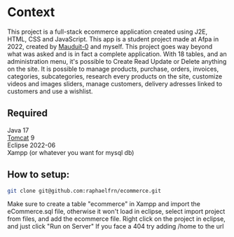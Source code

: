# Context
This project is a full-stack ecommerce application created using J2E, HTML, CSS and JavaScript.
This app is a student project made at Afpa in 2022, created by [Mauduit-0] and myself. This project goes way beyond what was asked and is in fact a complete application.
With 18 tables, and an administration menu, it's possible to Create Read Update or Delete anything on the site.
It is possible to manage products, purchase, orders, invoices, categories, subcategories, research every products on the site, customize videos and images sliders, manage customers, delivery adresses linked to customers and use a wishlist.

## Required
Java 17
<br/>
[Tomcat] 9
<br/>
Eclipse 2022-06
<br/>
Xampp (or whatever you want for mysql db)

## How to setup:

```sh
git clone git@github.com:raphaelfrn/ecommerce.git
```


Make sure to create a table "ecommerce" in Xampp and import the eCommerce.sql file, otherwise it won't load
in eclipse, select import project from files, and add the ecommerce file.
Right click on the project in eclipse, and just click "Run on Server"
If you face a 404 try adding /home to the url



[Mauduit-0]: <https://github.com/Mauduit-O>
[Tomcat]: <https://tomcat.apache.org/download-90.cgi>
